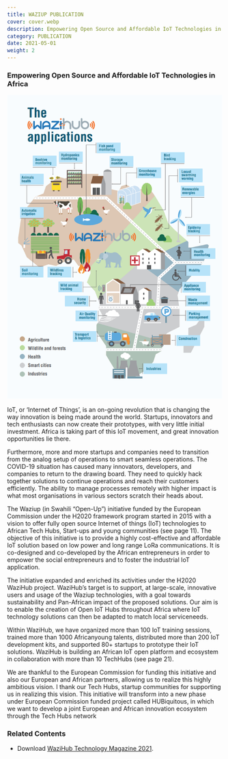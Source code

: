 ```yaml
---
title: WAZIUP PUBLICATION
cover: cover.webp
description: Empowering Open Source and Affordable IoT Technologies in Africa
category: PUBLICATION
date: 2021-05-01
weight: 2
---
```


### Empowering Open Source and Affordable IoT Technologies in Africa

![image](applications.png)

IoT, or ‘Internet of Things’, is an on-going revolution that is changing the way innovation is being made around
the world. Startups, innovators and tech enthusiasts can now create their prototypes, with very little initial
investment. Africa is taking part of this IoT movement, and great innovation opportunities lie there.

Furthermore, more and more startups and companies need to transition from the analog setup of operations to smart seamless operations. The COVID-19 situation has caused many innovators, developers, and companies to return to the drawing board. They need to quickly hack together solutions to continue operations and reach their customers efficiently. The ability to manage processes remotely with higher impact is what most organisations in various sectors scratch their heads about.


The Waziup (in Swahili “Open-Up”) initiative funded by the European Commission under the H2020 framework program started in 2015 with a vision to offer fully open source Internet of things (IoT) technologies to African Tech Hubs, Start-ups and young communities (see page 11). The objective of this initiative is to provide a highly cost-effective and affordable IoT solution based on low power and long range LoRa communications. It is co-designed and co-developed by the African entrepreneurs in order to empower the social entrepreneurs and to foster the industrial IoT application.

The initiative expanded and enriched its activities under the H2020 WaziHub project. WaziHub’s target is to support, at large-scale, innovative users and usage of the Waziup technologies, with a goal towards sustainability and Pan-African impact of the proposed solutions. Our aim is to enable the creation of Open IoT Hubs throughout Africa where IoT technology solutions can then be adapted to match local serviceneeds.

Within WaziHub, we have organized more than 100 IoT training sessions, trained more than 1000 Africanyoung talents, distributed more than 200 IoT development kits, and supported 80+ startups to prototype their IoT solutions. WaziHub is building an African IoT open platform and ecosystem in collaboration with more than 10 TechHubs (see page 21).

We are thankful to the European Commission for funding this initiative and also our European and African partners, allowing us to realize this highly ambitious vision. I thank our Tech Hubs, startup communities for supporting us in realizing this vision. This initiative will transform into a new phase under European Commission funded project called HUBiquitous, in which we want to develop a joint European and African innovation ecosystem through the Tech Hubs network


### Related Contents

- Download [WaziHub Technology Magazine 2021](Wazihub_Technology_Magazine_2021.pdf).
